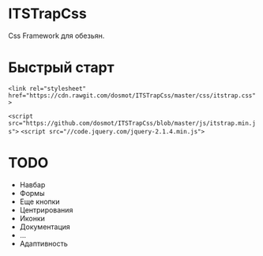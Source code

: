 # ITSTrapCss
Css Framework для обезьян.

# Быстрый старт
<!-- сталес -->
`<link rel="stylesheet" href="https://cdn.rawgit.com/dosmot/ITSTrapCss/master/css/itstrap.css">`
<!--Скрепес --> 
`<script src="https://github.com/dosmot/ITSTrapCss/blob/master/js/itstrap.min.js">`
`<script src="//code.jquery.com/jquery-2.1.4.min.js">`

# TODO 

  *  Навбар
  *  Формы
  *  Еще кнопки
  *  Центрирования
  *  Иконки
  *  Документация
  *  ...
  *  Адаптивность

